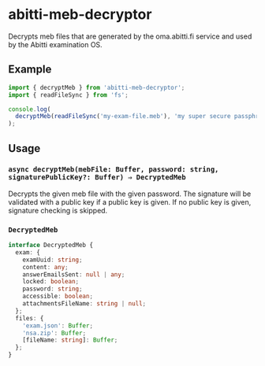 # abitti-meb-decryptor

Decrypts meb files that are generated by the oma.abitti.fi service and used by the Abitti examination OS.

## Example

```ts
import { decryptMeb } from 'abitti-meb-decryptor';
import { readFileSync } from 'fs';

console.log(
  decryptMeb(readFileSync('my-exam-file.meb'), 'my super secure passphrase')
);
```

## Usage

### `async decryptMeb(mebFile: Buffer, password: string, signaturePublicKey?: Buffer) ⇒ DecryptedMeb`

Decrypts the given meb file with the given password. The signature will be validated with a public key if a public key is given. If no public key is given, signature checking is skipped.

### `DecryptedMeb`

```ts
interface DecryptedMeb {
  exam: {
    examUuid: string;
    content: any;
    answerEmailsSent: null | any;
    locked: boolean;
    password: string;
    accessible: boolean;
    attachmentsFileName: string | null;
  };
  files: {
    'exam.json': Buffer;
    'nsa.zip': Buffer;
    [fileName: string]: Buffer;
  };
}
```
